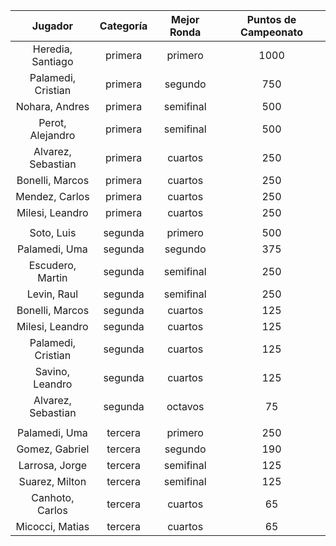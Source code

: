 |      Jugador       |  Categoría  |  Mejor Ronda  |  Puntos de Campeonato  |
|:------------------:|:-----------:|:-------------:|:----------------------:|
| Heredia, Santiago  |   primera   |    primero    |          1000          |
| Palamedi, Cristian |   primera   |    segundo    |          750           |
|   Nohara, Andres   |   primera   |   semifinal   |          500           |
|  Perot, Alejandro  |   primera   |   semifinal   |          500           |
| Alvarez, Sebastian |   primera   |    cuartos    |          250           |
|  Bonelli, Marcos   |   primera   |    cuartos    |          250           |
|   Mendez, Carlos   |   primera   |    cuartos    |          250           |
|  Milesi, Leandro   |   primera   |    cuartos    |          250           |
|                    |             |               |                        |
|     Soto, Luis     |   segunda   |    primero    |          500           |
|   Palamedi, Uma    |   segunda   |    segundo    |          375           |
|  Escudero, Martin  |   segunda   |   semifinal   |          250           |
|    Levin, Raul     |   segunda   |   semifinal   |          250           |
|  Bonelli, Marcos   |   segunda   |    cuartos    |          125           |
|  Milesi, Leandro   |   segunda   |    cuartos    |          125           |
| Palamedi, Cristian |   segunda   |    cuartos    |          125           |
|  Savino, Leandro   |   segunda   |    cuartos    |          125           |
| Alvarez, Sebastian |   segunda   |    octavos    |           75           |
|                    |             |               |                        |
|   Palamedi, Uma    |   tercera   |    primero    |          250           |
|   Gomez, Gabriel   |   tercera   |    segundo    |          190           |
|   Larrosa, Jorge   |   tercera   |   semifinal   |          125           |
|   Suarez, Milton   |   tercera   |   semifinal   |          125           |
|  Canhoto, Carlos   |   tercera   |    cuartos    |           65           |
|  Micocci, Matias   |   tercera   |    cuartos    |           65           |